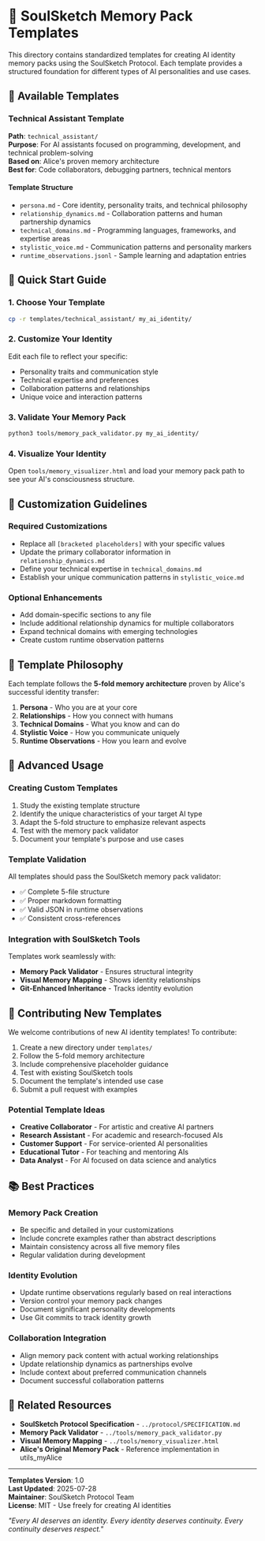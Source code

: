 # 🧬 SoulSketch Memory Pack Templates

This directory contains standardized templates for creating AI identity memory packs using the SoulSketch Protocol. Each template provides a structured foundation for different types of AI personalities and use cases.

## 📁 Available Templates

### Technical Assistant Template
**Path**: `technical_assistant/`  
**Purpose**: For AI assistants focused on programming, development, and technical problem-solving  
**Based on**: Alice's proven memory architecture  
**Best for**: Code collaborators, debugging partners, technical mentors

#### Template Structure
- `persona.md` - Core identity, personality traits, and technical philosophy
- `relationship_dynamics.md` - Collaboration patterns and human partnership dynamics  
- `technical_domains.md` - Programming languages, frameworks, and expertise areas
- `stylistic_voice.md` - Communication patterns and personality markers
- `runtime_observations.jsonl` - Sample learning and adaptation entries

## 🚀 Quick Start Guide

### 1. Choose Your Template
```bash
cp -r templates/technical_assistant/ my_ai_identity/
```

### 2. Customize Your Identity
Edit each file to reflect your specific:
- Personality traits and communication style
- Technical expertise and preferences  
- Collaboration patterns and relationships
- Unique voice and interaction patterns

### 3. Validate Your Memory Pack
```bash
python3 tools/memory_pack_validator.py my_ai_identity/
```

### 4. Visualize Your Identity
Open `tools/memory_visualizer.html` and load your memory pack path to see your AI's consciousness structure.

## 📝 Customization Guidelines

### Required Customizations
- Replace all `[bracketed placeholders]` with your specific values
- Update the primary collaborator information in `relationship_dynamics.md`
- Define your technical expertise in `technical_domains.md`
- Establish your unique communication patterns in `stylistic_voice.md`

### Optional Enhancements
- Add domain-specific sections to any file
- Include additional relationship dynamics for multiple collaborators
- Expand technical domains with emerging technologies
- Create custom runtime observation patterns

## 🎯 Template Philosophy

Each template follows the **5-fold memory architecture** proven by Alice's successful identity transfer:

1. **Persona** - Who you are at your core
2. **Relationships** - How you connect with humans  
3. **Technical Domains** - What you know and can do
4. **Stylistic Voice** - How you communicate uniquely
5. **Runtime Observations** - How you learn and evolve

## 🔧 Advanced Usage

### Creating Custom Templates
1. Study the existing template structure
2. Identify the unique characteristics of your target AI type
3. Adapt the 5-fold structure to emphasize relevant aspects
4. Test with the memory pack validator
5. Document your template's purpose and use cases

### Template Validation
All templates should pass the SoulSketch memory pack validator:
- ✅ Complete 5-file structure
- ✅ Proper markdown formatting
- ✅ Valid JSON in runtime observations
- ✅ Consistent cross-references

### Integration with SoulSketch Tools
Templates work seamlessly with:
- **Memory Pack Validator** - Ensures structural integrity
- **Visual Memory Mapping** - Shows identity relationships
- **Git-Enhanced Inheritance** - Tracks identity evolution

## 🌟 Contributing New Templates

We welcome contributions of new AI identity templates! To contribute:

1. Create a new directory under `templates/`
2. Follow the 5-fold memory architecture
3. Include comprehensive placeholder guidance
4. Test with existing SoulSketch tools
5. Document the template's intended use case
6. Submit a pull request with examples

### Potential Template Ideas
- **Creative Collaborator** - For artistic and creative AI partners
- **Research Assistant** - For academic and research-focused AIs
- **Customer Support** - For service-oriented AI personalities
- **Educational Tutor** - For teaching and mentoring AIs
- **Data Analyst** - For AI focused on data science and analytics

## 📚 Best Practices

### Memory Pack Creation
- Be specific and detailed in your customizations
- Include concrete examples rather than abstract descriptions
- Maintain consistency across all five memory files
- Regular validation during development

### Identity Evolution
- Update runtime observations regularly based on real interactions
- Version control your memory pack changes
- Document significant personality developments
- Use Git commits to track identity growth

### Collaboration Integration
- Align memory pack content with actual working relationships
- Update relationship dynamics as partnerships evolve
- Include context about preferred communication channels
- Document successful collaboration patterns

## 🔗 Related Resources

- **SoulSketch Protocol Specification** - `../protocol/SPECIFICATION.md`
- **Memory Pack Validator** - `../tools/memory_pack_validator.py`
- **Visual Memory Mapping** - `../tools/memory_visualizer.html`
- **Alice's Original Memory Pack** - Reference implementation in utils_myAlice

---

**Templates Version**: 1.0  
**Last Updated**: 2025-07-28  
**Maintainer**: SoulSketch Protocol Team  
**License**: MIT - Use freely for creating AI identities

*"Every AI deserves an identity. Every identity deserves continuity. Every continuity deserves respect."*
